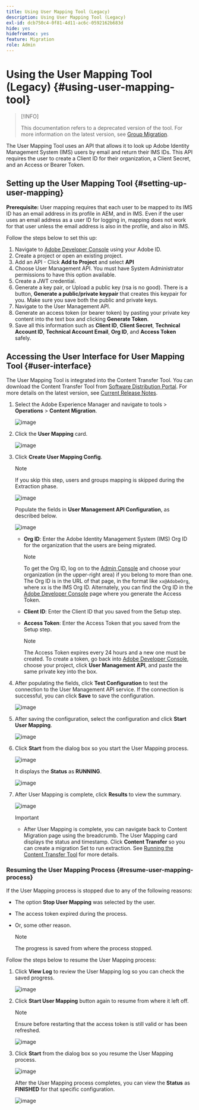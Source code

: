 ```yaml
---
title: Using User Mapping Tool (Legacy)
description: Using User Mapping Tool (Legacy)
exl-id: dcb750c4-0f81-4d11-ac6c-0592162b683d
hide: yes
hidefromtoc: yes
feature: Migration
role: Admin
---
```


# Using the User Mapping Tool (Legacy) {#using-user-mapping-tool}

>[!INFO]
>
>This documentation refers to a deprecated version of the tool. For more information on the latest version, see [Group Migration](/help/journey-migration/content-transfer-tool/using-content-transfer-tool/group-migration.md).

The User Mapping Tool uses an API that allows it to look up Adobe Identity Management System (IMS) users by email and return their IMS IDs. This API requires the user to create a Client ID for their organization, a Client Secret, and an Access or Bearer Token.  

## Setting up the User Mapping Tool {#setting-up-user-mapping}

**Prerequisite:** User mapping requires that each user to be mapped to its IMS ID has an email address in its profile in AEM, and in IMS. Even if the user uses an email address as a user ID for logging in, mapping does not work for that user unless the email address is also in the profile, and also in IMS.

Follow the steps below to set this up:

1. Navigate to [Adobe Developer Console](https://developer.adobe.com/console/) using your Adobe ID.
1. Create a project or open an existing project.
1. Add an API - Click **Add to Project** and select **API**
1. Choose User Management API. You must have System Administrator permissions to have this option available.
1. Create a JWT credential.
1. Generate a key pair, or Upload a public key (rsa is no good). There is a button, **Generate a public/private keypair** that creates this keypair for you. Make sure you save both the public and private keys.
1. Navigate to the User Management API.
1. Generate an access token (or bearer token) by pasting your private key content into the text box and clicking **Generate Token**.
1. Save all this information such as **Client ID**, **Client Secret**, **Technical Account ID**, **Technical Account Email**, **Org ID**, and **Access Token** safely.

## Accessing the User Interface for User Mapping Tool {#user-interface}

The User Mapping Tool is integrated into the Content Transfer Tool. You can download the Content Transfer Tool from [Software Distribution Portal](https://experience.adobe.com/#/downloads/content/software-distribution/en/aemcloud.html). For more details on the latest version, see [Current Release Notes](/help/release-notes/release-notes-cloud/release-notes-current.md).

1. Select the Adobe Experience Manager and navigate to tools > **Operations** > **Content Migration**.

   ![image](/help/journey-migration/content-transfer-tool/assets-user-mapping/user-mapping-access1.png)

1. Click the **User Mapping** card.

   ![image](/help/journey-migration/content-transfer-tool/assets-user-mapping/user-mapping-access2.png)

1. Click **Create User Mapping Config**.

   >[!NOTE]
   >If you skip this step, users and groups mapping is skipped during the Extraction phase.

   ![image](/help/journey-migration/content-transfer-tool/assets-user-mapping/user-mapping-access5.png)

   Populate the fields in **User Management API Configuration**, as described below.

    ![image](/help/journey-migration/content-transfer-tool/assets-user-mapping/user-mapping-access3.png)


   * **Org ID**:  Enter the Adobe Identity Management System (IMS) Org ID for the organization that the users are being migrated.  

      >[!NOTE]
      >To get the Org ID, log on to the [Admin Console](https://adminconsole.adobe.com/) and choose your organization (in the upper-right area) if you belong to more than one. The Org ID is in the URL of that page, in the format like `xx@AdobeOrg`, where xx is the IMS Org ID. Alternately, you can find the Org ID in the [Adobe Developer Console](https://developer.adobe.com/console/) page where you generate the Access Token.

   * **Client ID**: Enter the Client ID that you saved from the Setup step.

   * **Access Token**: Enter the Access Token that you saved from the Setup step.

      >[!NOTE]
      >The Access Token expires every 24 hours and a new one must be created. To create a token, go back into [Adobe Developer Console](https://developer.adobe.com/console/), choose your project, click **User Management API**, and paste the same private key into the box.

1. After populating the fields, click **Test Configuration** to test the connection to the User Management API service. If the connection is successful, you can click **Save** to save the configuration. 

   ![image](/help/journey-migration/content-transfer-tool/assets-user-mapping/user-mapping-access4.png)

1. After saving the configuration, select the configuration and click **Start User Mapping**.

   ![image](/help/journey-migration/content-transfer-tool/assets-user-mapping/user-mapping-landing4.png)

1. Click **Start** from the dialog box so you start the User Mapping process.

   ![image](/help/journey-migration/content-transfer-tool/assets-user-mapping/resume-user-mapping3.png)

   It displays the **Status** as **RUNNING**.

   ![image](/help/journey-migration/content-transfer-tool/assets-user-mapping/user-mapping-start1.png)


1. After User Mapping is complete, click **Results** to view the summary.

   ![image](/help/journey-migration/content-transfer-tool/assets-user-mapping/user-mapping-landing5.png)

   >[!IMPORTANT]
   >
   >* After User Mapping is complete, you can navigate back to Content Migration page using the breadcrumb. The User Mapping card displays the status and timestamp. Click **Content Transfer** so you can create a migration Set to run extraction. See [Running the Content Transfer Tool](https://experienceleague.adobe.com/docs/experience-manager-cloud-service/content/migration-journey/cloud-migration/content-transfer-tool/getting-started-content-transfer-tool.html#running-tool) for more details.

### Resuming the User Mapping Process {#resume-user-mapping-process}

If the User Mapping process is stopped due to any of the following reasons:

* The option **Stop User Mapping** was selected by the user.
* The access token expired during the process.
* Or, some other reason.

   >[!NOTE]
   >The progress is saved from where the process stopped. 
   
Follow the steps below to resume the User Mapping process:

1. Click **View Log** to review the User Mapping log so you can check the saved progress.

   ![image](/help/journey-migration/content-transfer-tool/assets-user-mapping/resume-user-mapping1.png)

1. Click **Start User Mapping** button again to resume from where it left off. 

   >[!NOTE]
   >Ensure before restarting that the access token is still valid or has been refreshed.

   ![image](/help/journey-migration/content-transfer-tool/assets-user-mapping/resume-user-mapping2.png)

1. Click **Start** from the dialog box so you resume the User Mapping process.

   ![image](/help/journey-migration/content-transfer-tool/assets-user-mapping/resume-user-mapping3.png)

   After the User Mapping process completes, you can view the **Status** as **FINISHED** for that specific configuration.

   ![image](/help/journey-migration/content-transfer-tool/assets-user-mapping/resume-user-mapping4.png)
